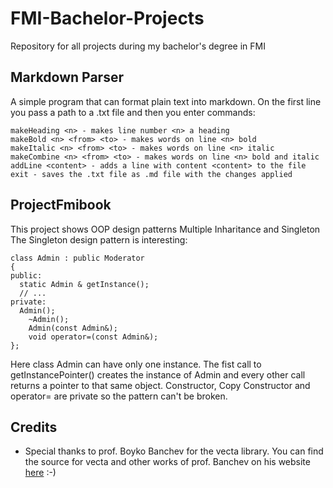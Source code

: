 # FMI-Bachelor-Projects
Repository for all projects during my bachelor's degree in FMI

## Markdown Parser
A simple program that can format plain text into markdown.
On the first line you pass a path to a .txt file and then you enter commands:
```
makeHeading <n> - makes line number <n> a heading
makeBold <n> <from> <to> - makes words on line <n> bold
makeItalic <n> <from> <to> - makes words on line <n> italic
makeCombine <n> <from> <to> - makes words on line <n> bold and italic
addLine <content> - adds a line with content <content> to the file
exit - saves the .txt file as .md file with the changes applied
```
## ProjectFmibook
This project shows OOP design patterns Multiple Inharitance and Singleton
The Singleton design pattern is interesting:
```
class Admin : public Moderator
{
public:
  static Admin & getInstance();
  // ...
private:
  Admin();
	~Admin();
	Admin(const Admin&);
	void operator=(const Admin&);
};
```
Here class Admin can have only one instance. The fist call to getInstancePointer() creates the instance of Admin and every other call returns a pointer to that same object. Constructor, Copy Constructor and operator= are private so the pattern can't be broken.

## Credits 
* Special thanks to prof. Boyko Banchev for the vecta library. You can find the source for vecta and other works of prof. Banchev on his website [here](http://www.math.bas.bg/bantchev/) :-)
